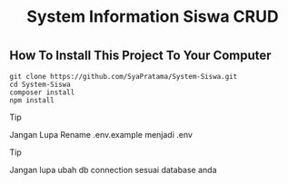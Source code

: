 <h1 align="center">System Information Siswa CRUD<h1>

## How To Install This Project To Your Computer

```
git clone https://github.com/SyaPratama/System-Siswa.git
cd System-Siswa
composer install
npm install
```

> [!TIP]
> Jangan Lupa Rename .env.example menjadi .env

> [!TIP]
> Jangan lupa ubah db connection sesuai database anda



